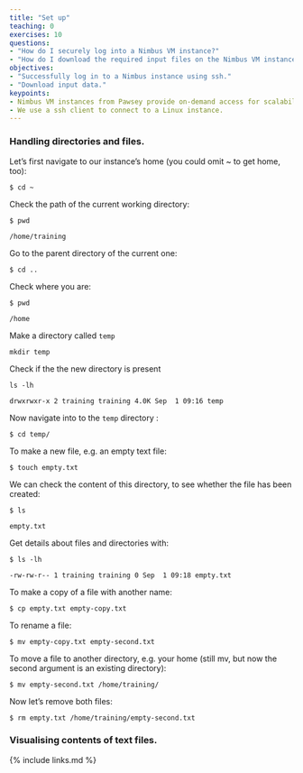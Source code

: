 ```yaml
---
title: "Set up"
teaching: 0
exercises: 10
questions:
- "How do I securely log into a Nimbus VM instance?"
- "How do I download the required input files on the Nimbus VM instance?"
objectives:
- "Successfully log in to a Nimbus instance using ssh."
- "Download input data."
keypoints:
- Nimbus VM instances from Pawsey provide on-demand access for scalability.
- We use a ssh client to connect to a Linux instance.
---
```





### Handling directories and files.

Let’s first navigate to our instance’s home (you could omit ~ to get home, too):

```
$ cd ~
```

Check the path of the current working directory:

```
$ pwd
```

```
/home/training
```

Go to the parent directory of the current one:
```
$ cd ..
```

Check where you are:
```
$ pwd
```
```
/home
```

Make a directory called `temp`

```
mkdir temp
```

Check if the the new directory is present
```
ls -lh
```
```
drwxrwxr-x 2 training training 4.0K Sep  1 09:16 temp
```

Now navigate into to the `temp` directory :
```
$ cd temp/
```

To make a new file, e.g. an empty text file:
```
$ touch empty.txt
```
We can check the content of this directory, to see whether the file has been created:
```
$ ls
```
```
empty.txt
```

Get details about files and directories with:
```
$ ls -lh 
```
```
-rw-rw-r-- 1 training training 0 Sep  1 09:18 empty.txt
```

To make a copy of a file with another name:
```
$ cp empty.txt empty-copy.txt 
```
To rename a file:
```
$ mv empty-copy.txt empty-second.txt
```

To move a file to another directory, e.g. your home (still mv, but now the second argument is an existing directory):
```
$ mv empty-second.txt /home/training/
```

Now let’s remove both files:
```
$ rm empty.txt /home/training/empty-second.txt
```

### Visualising contents of text files.



{% include links.md %}
